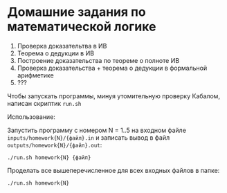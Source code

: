 Домашние задания по математической логике
=====================

1. Проверка доказательтва в ИВ
2. Теорема о дедукции в ИВ
3. Построение доказательства по теореме о полноте ИВ
4. Проверка доказательства + теорема о дедукции в формальной арифметике
5. ???

Чтобы запускать программы, минуя утомительную проверку Кабалом,
написан скриптик `run.sh`

Использование:

Запустить программу с номером N = 1..5 на входном файле `inputs/homework{N}/{файл}.in`
и записать вывод в файл `outputs/homework{N}/{файл}.out`:
```
./run.sh homework{N} {файл}
```

Проделать все вышеперечисленное для всех входных файлов в папке:
```
./run.sh homework{N}
```

